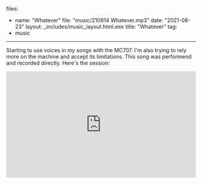 files:
  - name: "Whatever"
    file: "music/210814 Whatever.mp3"
date: "2021-08-23"
layout: _includes/music_layout.html.eex
title: "Whatever"
tag:
  - music
---

Starting to use voices in my songs with the MC707. I'm also trying to rely more
on the machine and accept its limitations. This song was performend and
recorded directly. Here's the session:

<div class="mt-4" style="position:relative;padding-top:56.25%;">
  <iframe style="position:absolute;top:0;left:0;width:100%;height:100%;" src="https://www.youtube.com/embed/_1Nv0Iz6zzk" title="YouTube video player" frameborder="0" allow="accelerometer; autoplay; clipboard-write; encrypted-media; gyroscope; picture-in-picture" allowfullscreen></iframe>
</div>
